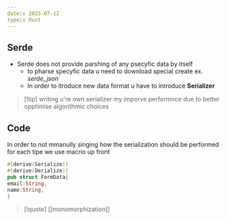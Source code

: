 ```yaml
---
date:: 2023-07-12
type:: Rust
---
```

## Serde 
- Serde does not provide parshing of any psecyfic data by itself 
	- to pharse specyfic data u need to download special create ex. *serde_json* 
	- In order to itroduce new data format u have to introduce **Serializer**
>[!tip] writing u're own serializer 
>my imporve performnce due to better opptimise algorithmic choices  

## Code 
In order to not mmanully singing how the serialization should be performed for each tipe we use macrio up front
```rust
#[derive(Serialize)]
#[derive(Derialize)]
pub struct FormData{
email:String,
name:String,
}
```



>[!quote] [[monomorphization]]